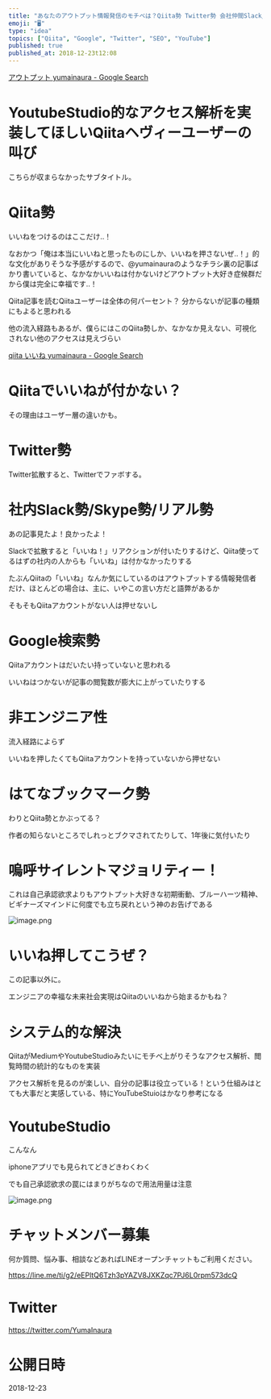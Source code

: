 ```yaml
---
title: "あなたのアウトプット情報発信のモチベは？Qiita勢 Twitter勢 会社仲間Slack/Skype勢/リアル勢 非エンジニア性 はてぶ勢"
emoji: "🖥"
type: "idea"
topics: ["Qiita", "Google", "Twitter", "SEO", "YouTube"]
published: true
published_at: 2018-12-23t12:08
---
```


[アウトプット yumainaura - Google Search](https://www.google.co.jp/search?q=%E3%82%A2%E3%82%A6%E3%83%88%E3%83%97%E3%83%83%E3%83%88+yumainaura&oq=%E3%82%A2%E3%82%A6%E3%83%88%E3%83%97%E3%83%83%E3%83%88+yumainaura&aqs=chrome..69i57j69i60l3.2749j0j7&sourceid=chrome&ie=UTF-8)

# YoutubeStudio的なアクセス解析を実装してほしいQiitaヘヴィーユーザーの叫び

こちらが収まらなかったサブタイトル。

# Qiita勢

いいねをつけるのはここだけ‥！

なおかつ「俺は本当にいいねと思ったものにしか、いいねを押さないぜ‥！」的な文化がありそうな予感がするので、@yumainauraのようなチラシ裏の記事ばかり書いていると、なかなかいいねは付かないけどアウトプット大好き症候群だから僕は完全に幸福です‥！

Qiita記事を読むQiitaユーザーは全体の何パーセント？ 分からないが記事の種類にもよると思われる

他の流入経路もあるが、僕らにはこのQiita勢しか、なかなか見えない、可視化されない他のアクセスは見えづらい

[qiita いいね yumainaura - Google Search](https://www.google.co.jp/search?q=qiita+%E3%81%84%E3%81%84%E3%81%AD+yumainaura&oq=qiita+%E3%81%84%E3%81%84%E3%81%AD+yumainaura&aqs=chrome..69i57j69i60l3j69i64.3310j0j7&sourceid=chrome&ie=UTF-8)

# Qiitaでいいねが付かない？

その理由はユーザー層の違いかも。

# Twitter勢

Twitter拡散すると、Twitterでファボする。

# 社内Slack勢/Skype勢/リアル勢

あの記事見たよ！良かったよ！

Slackで拡散すると「いいね！」リアクションが付いたりするけど、Qiita使ってるはずの社内の人からも「いいね」は付かなかったりする

たぶんQiitaの「いいね」なんか気にしているのはアウトプットする情報発信者だけ、ほとんどの場合は、主に、いやこの言い方だと語弊があるか

そもそもQiitaアカウントがない人は押せないし

# Google検索勢

Qiitaアカウントはだいたい持っていないと思われる

いいねはつかないが記事の閲覧数が膨大に上がっていたりする

# 非エンジニア性

流入経路によらず

いいねを押したくてもQiitaアカウントを持っていないから押せない

# はてなブックマーク勢

わりとQiita勢とかぶってる？

作者の知らないところでしれっとブクマされてたりして、1年後に気付いたり

# 嗚呼サイレントマジョリティー！

これは自己承認欲求よりもアウトプット大好きな初期衝動、ブルーハーツ精神、ビギナーズマインドに何度でも立ち戻れという神のお告げである

![image.png](https://qiita-image-store.s3.amazonaws.com/0/89618/923807b3-d4b5-21d9-f82b-b5581137eef2.png)

# いいね押してこうぜ？

この記事以外に。

エンジニアの幸福な未来社会実現はQiitaのいいねから始まるかもね？

# システム的な解決

QiitaがMediumやYoutubeStudioみたいにモチベ上がりそうなアクセス解析、閲覧時間の統計的なものを実装

アクセス解析を見るのが楽しい、自分の記事は役立っている！という仕組みはとても大事だと実感している、特にYouTubeStuioはかなり参考になる

# YoutubeStudio

こんなん

iphoneアプリでも見られてどきどきわくわく

でも自己承認欲求の罠にはまりがちなので用法用量は注意

![image.png](https://qiita-image-store.s3.amazonaws.com/0/89618/f3930987-5361-8cfe-2119-528925a8f492.png)








<!-- Update From Qiita API -->

# チャットメンバー募集


何か質問、悩み事、相談などあればLINEオープンチャットもご利用ください。

https://line.me/ti/g2/eEPltQ6Tzh3pYAZV8JXKZqc7PJ6L0rpm573dcQ





# Twitter


https://twitter.com/YumaInaura


<!-- Update From Qiita API -->



# 公開日時

2018-12-23

